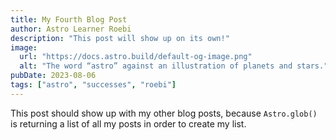 ```yaml
---
title: My Fourth Blog Post
author: Astro Learner Roebi
description: "This post will show up on its own!"
image:
  url: "https://docs.astro.build/default-og-image.png"
  alt: "The word “astro” against an illustration of planets and stars."
pubDate: 2023-08-06
tags: ["astro", "successes", "roebi"]
---
```

This post should show up with my other blog posts, because `Astro.glob()` is returning a list of all my posts in order to create my list.
